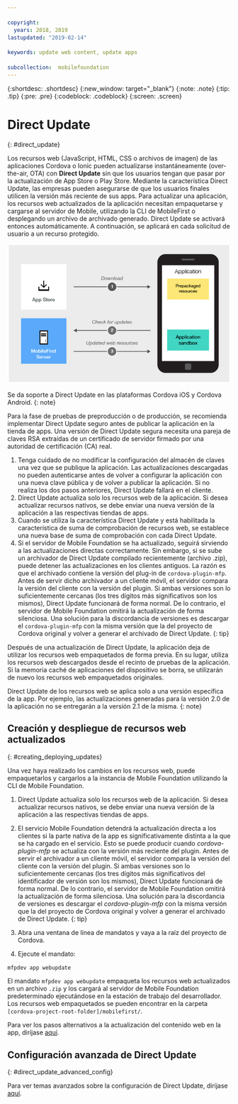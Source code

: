 ```yaml
---

copyright:
  years: 2018, 2019
lastupdated: "2019-02-14"

keywords: update web content, update apps

subcollection:  mobilefoundation
---
```


{:shortdesc: .shortdesc}
{:new_window: target="_blank"}
{:note: .note}
{:tip: .tip}
{:pre: .pre}
{:codeblock: .codeblock}
{:screen: .screen}

# Direct Update
{: #direct_update}

Los recursos web (JavaScript, HTML, CSS o archivos de imagen) de las aplicaciones Cordova o Ionic pueden actualizarse instantáneamente (over-the-air, OTA) con **Direct Update** sin que los usuarios tengan que pasar por la actualización de App Store o Play Store. Mediante la característica Direct Update, las empresas pueden asegurarse de que los usuarios finales utilicen la versión más reciente de sus apps. Para actualizar una aplicación, los recursos web actualizados de la aplicación necesitan empaquetarse y cargarse al servidor de Mobile, utilizando la CLI de MobileFirst o desplegando un archivo de archivado generado. Direct Update se activará entonces automáticamente. A continuación, se aplicará en cada solicitud de usuario a un recurso protegido.

![Diagrama de cómo funciona la actualización directa](images/internal_function.jpg)

Se da soporte a Direct Update en las plataformas Cordova iOS y Cordova Android.
{: note}

Para la fase de pruebas de preproducción o de producción, se recomienda implementar Direct Update seguro antes de publicar la aplicación en la tienda de apps. Una versión de Direct Update segura necesita una pareja de claves RSA extraídas de un certificado de servidor firmado por una autoridad de certificación (CA) real.

1. Tenga cuidado de no modificar la configuración del almacén de claves una vez que se publique la aplicación. Las actualizaciones descargadas no pueden autenticarse antes de volver a configurar la aplicación con una nueva clave pública y de volver a publicar la aplicación. Si no realiza los dos pasos anteriores, Direct Update fallará en el cliente.
2. Direct Update actualiza solo los recursos web de la aplicación. Si desea actualizar recursos nativos, se debe enviar una nueva versión de la aplicación a las respectivas tiendas de apps.
3. Cuando se utiliza la característica Direct Update y está habilitada la característica de suma de comprobación de recursos web, se establece una nueva base de suma de comprobación con cada Direct Update.
4. Si el servidor de Mobile Foundation se ha actualizado, seguirá sirviendo a las actualizaciones directas correctamente. Sin embargo, si se sube un archivador de Direct Update compilado recientemente (archivo .zip), puede detener las actualizaciones en los clientes antiguos. La razón es que el archivado contiene la versión del plug-in de `cordova-plugin-mfp`. Antes de servir dicho archivador a un cliente móvil, el servidor compara la versión del cliente con la versión del plugin. Si ambas versiones son lo suficientemente cercanas (los tres dígitos más significativos son los mismos), Direct Update funcionará de forma normal. De lo contrario, el servidor de Mobile Foundation omitirá la actualización de forma silenciosa. Una solución para la discordancia de versiones es descargar el `cordova-plugin-mfp` con la misma versión que la del proyecto de Cordova original y volver a generar el archivado de Direct Update.
{: tip}

Después de una actualización de Direct Update, la aplicación deja de utilizar los recursos web empaquetados de forma previa. En su lugar, utiliza los recursos web descargados desde el recinto de pruebas de la aplicación. Si la memoria caché de aplicaciones del dispositivo se borra, se utilizarán de nuevo los recursos web empaquetados originales.

Direct Update de los recursos web se aplica solo a una versión específica de la app. Por ejemplo, las actualizaciones generadas para la versión 2.0 de la aplicación no se entregarán a la versión 2.1 de la misma.
{: note}

## Creación y despliegue de recursos web actualizados
{: #creating_deploying_updates}

Una vez haya realizado los cambios en los recursos web, puede empaquetarlos y cargarlos a la instancia de Mobile Foundation utilizando la CLI de Mobile Foundation.

1.  Direct Update actualiza solo los recursos web de la aplicación. Si desea actualizar recursos nativos, se debe enviar una nueva versión de la aplicación a las respectivas tiendas de apps.
2. El servicio Mobile Foundation detendrá la actualización directa a los clientes si la parte nativa de la app es significativamente distinta a la que se ha cargado en el servicio. Esto se puede producir cuando *cordova-plugin-mfp* se actualiza con la versión más reciente del plugin. Antes de servir el archivador a un cliente móvil, el servidor compara la versión del cliente con la versión del plugin. Si ambas versiones son lo suficientemente cercanas (los tres dígitos más significativos del identificador de versión son los mismos), Direct Update funcionará de forma normal. De lo contrario, el servidor de Mobile Foundation omitirá la actualización de forma silenciosa. Una solución para la discordancia de versiones es descargar el *cordova-plugin-mfp* con la misma versión que la del proyecto de Cordova original y volver a generar el archivado de Direct Update.
{: tip}

1. Abra una ventana de línea de mandatos y vaya a la raíz del proyecto de Cordova.
2. Ejecute el mandato:
  ```bash
  mfpdev app webupdate
  ```
  El mandato `mfpdev app webupdate` empaqueta los recursos web actualizados en un archivo `.zip` y los cargará al servidor de Mobile Foundation predeterminado ejecutándose en la estación de trabajo del desarrollador. Los recursos web empaquetados se pueden encontrar en la carpeta `[cordova-project-root-folder]/mobilefirst/`.

Para ver los pasos alternativos a la actualización del contenido web en la app, diríjase [aquí](/docs/services/mobilefoundation?topic=mobilefoundation-alternate_steps_to_update_app_web_content_in_app#alternate_steps_to_update_app_web_content_in_app).

## Configuración avanzada de Direct Update
{: #direct_update_advanced_config}

Para ver temas avanzados sobre la configuración de Direct Update, diríjase [aquí](/docs/services/mobilefoundation?topic=mobilefoundation-advanced_direct_update_configuration#advanced_direct_update_configuration).
